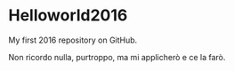 # Helloworld2016
My first 2016 repository on GitHub.

Non ricordo nulla, purtroppo, ma mi applicherò e ce la farò.
